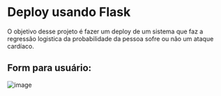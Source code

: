 # Deploy usando Flask

O objetivo desse projeto é fazer um deploy de um sistema que faz a regressão logistica da probabilidade da pessoa sofre ou não um ataque cardíaco.

## Form para usuário:
![image](https://user-images.githubusercontent.com/5797933/180099871-957e4a3b-9343-4796-a5f7-8b5e7be3f2f9.png)
